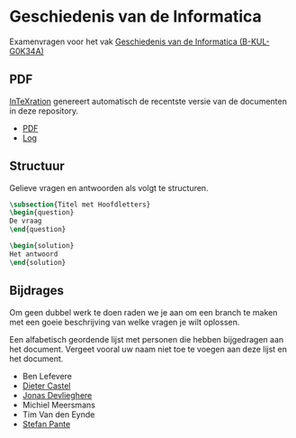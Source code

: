 Geschiedenis van de Informatica
===============================

Examenvragen voor het vak [Geschiedenis van de Informatica (B-KUL-G0K34A)](http://onderwijsaanbod.kuleuven.be/syllabi/n/G0K34AN.htm)

## PDF
[InTeXration](https://github.com/JDevlieghere/InTeXration) genereert automatisch de recentste versie van de documenten in deze repository.

 - [PDF](http://intexration.jonasdevlieghere.com:8000/pdf/KULeuven-CS/GeschiedenisInformatica/main)
 - [Log](http://intexration.jonasdevlieghere.com:8000/log/KULeuven-CS/GeschiedenisInformatica/main)

## Structuur

Gelieve vragen en antwoorden als volgt te structuren.

```tex
\subsection{Titel met Hoofdletters}
\begin{question}
De vraag
\end{question}

\begin{solution}
Het antwoord
\end{solution}
```

## Bijdrages
Om geen dubbel werk te doen raden we je aan om een branch te maken met een goeie beschrijving van welke vragen je wilt oplossen.

Een alfabetisch geordende lijst met personen die hebben bijgedragen aan het document. Vergeet vooral uw naam niet toe te voegen aan deze lijst en het document.

 - Ben Lefevere
 - [Dieter Castel](https://github.com/DieterCastel)
 - [Jonas Devlieghere](https://github.com/JDevlieghere)
 - Michiel Meersmans
 - Tim Van den Eynde
 - [Stefan Pante](https://github.com/StefanPante)
